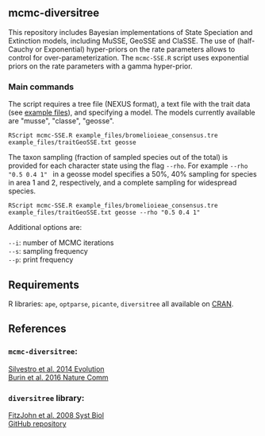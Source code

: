 ## mcmc-diversitree
This repository includes Bayesian implementations of State Speciation and Extinction models, including MuSSE, GeoSSE and ClaSSE.
The use of (half-Cauchy or Exponential) hyper-priors on the rate parameters allows to control for over-parameterization. 
The `mcmc-SSE.R` script uses exponential priors on the rate parameters with a gamma hyper-prior.

### Main commands
The script requires a tree file (NEXUS format), a text file with the trait data (see [example files](https://github.com/dsilvestro/mcmc-diversitree/tree/master/example_files)), and specifying a model. The models currently available are "musse", "classe", "geosse".  

`RScript mcmc-SSE.R example_files/bromelioieae_consensus.tre example_files/traitGeoSSE.txt geosse`

The taxon sampling (fraction of sampled species out of the total) is provided for each character state using the flag `--rho`. For example `--rho "0.5 0.4 1" ` in a geosse model specifies a 50%, 40% sampling for species in area 1 and 2, respectively, and a complete sampling for widespread species.

`RScript mcmc-SSE.R example_files/bromelioieae_consensus.tre example_files/traitGeoSSE.txt geosse --rho "0.5 0.4 1" `


Additional options are:

`--i`: number of MCMC iterations  
`--s`: sampling frequency  
`--p`: print frequency





## Requirements
R libraries: `ape`, `optparse`, `picante`, `diversitree` all available on [CRAN](https://cran.r-project.org).


## References
### `mcmc-diversitree`:  
[Silvestro et al. 2014 Evolution](http://onlinelibrary.wiley.com/doi/10.1111/evo.12236/abstract)  
[Burin et al. 2016 Nature Comm](http://www.nature.com/ncomms/2016/160407/ncomms11250/full/ncomms11250.html)

### `diversitree` library:  
[FitzJohn et al. 2008 Syst Biol](http://sysbio.oxfordjournals.org/content/58/6/595)  
[GitHub repository](https://github.com/richfitz/diversitree)

